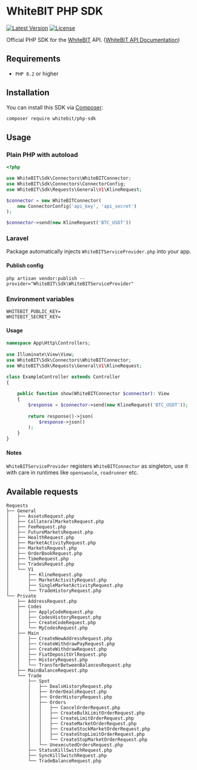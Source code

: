 # WhiteBIT PHP SDK

[![Latest Version](https://img.shields.io/packagist/v/whitebit/php-sdk.svg)](https://packagist.org/packages/whitebit/php-sdk)
[![License](https://img.shields.io/github/license/whitebit-exchange/php-sdk.svg)](LICENSE)

Official PHP SDK for the [WhiteBIT](https://whitebit.com/) API. ([WhiteBIT API Documentation](https://docs.whitebit.com))

## Requirements
* `PHP 8.2` or higher

## Installation

You can install this SDK via [Composer](https://getcomposer.org/):

```bash
composer require whitebit/php-sdk
```

## Usage

### Plain PHP with autoload
```php
<?php

use WhiteBIT\Sdk\Connectors\WhiteBITConnector;
use WhiteBIT\Sdk\Connectors\ConnectorConfig;
use WhiteBIT\Sdk\Requests\General\V1\KlineRequest;

$connector = new WhiteBITConnector(
    new ConnectorConfig('api_key', 'api_secret')
);

$connector->send(new KlineRequest('BTC_USDT'))
```

### Laravel
Package automatically injects `WhiteBITServiceProvider.php` into your app.

#### Publish config
```shell
php artisan vendor:publish --provider="WhiteBIT\Sdk\WhiteBITServiceProvider"
```

### Environment variables
```dotenv
WHITEBIT_PUBLIC_KEY=
WHITEBIT_SECRET_KEY=
```

#### Usage
```php
namespace App\Http\Controllers;
 
use Illuminate\View\View;
use WhiteBIT\Sdk\Connectors\WhiteBITConnector;
use WhiteBIT\Sdk\Requests\General\V1\KlineRequest;
 
class ExampleController extends Controller
{

    public function show(WhiteBITConnector $connector): View
    {
        $response = $connector->send(new KlineRequest('BTC_USDT'));
    
        return response()->json(
            $response->json()
        );
    }
}
```

#### Notes
`WhiteBITServiceProvider` registers `WhiteBITConnector` as singleton, use it with care in runtimes like `openswoole`, `roadrunner` etc.

## Available requests

```
Requests
├── General
│   ├── AssetsRequest.php
│   ├── CollateralMarketsRequest.php
│   ├── FeeRequest.php
│   ├── FutureMarketsRequest.php
│   ├── HealthRequest.php
│   ├── MarketActivityRequest.php
│   ├── MarketsRequest.php
│   ├── OrderBookRequest.php
│   ├── TimeRequest.php
│   ├── TradesRequest.php
│   └── V1
│       ├── KlineRequest.php
│       ├── MarketActivityRequest.php
│       ├── SingleMarketActivityRequest.php
│       └── TradeHistoryRequest.php
└── Private
    ├── AddressRequest.php
    ├── Codes
    │   ├── ApplyCodeRequest.php
    │   ├── CodesHistoryRequest.php
    │   ├── CreateCodeRequest.php
    │   └── MyCodesRequest.php
    ├── Main
    │   ├── CreateNewAddressRequest.php
    │   ├── CreateWithdrawPayRequest.php
    │   ├── CreateWithdrawRequest.php
    │   ├── FiatDepositUrlRequest.php
    │   ├── HistoryRequest.php
    │   └── TransferBetweenBalancesRequest.php
    ├── MainBalanceRequest.php
    └── Trade
        ├── Spot
        │   ├── DealsHistoryRequest.php
        │   ├── OrderDealsRequest.php
        │   ├── OrderHistoryRequest.php
        │   ├── Orders
        │   │   ├── CancelOrderRequest.php
        │   │   ├── CreateBulkLimitOrderRequest.php
        │   │   ├── CreateLimitOrderRequest.php
        │   │   ├── CreateMarketOrderRequest.php
        │   │   ├── CreateStockMarketOrderRequest.php
        │   │   ├── CreateStopLimitOrderRequest.php
        │   │   └── CreateStopMarketOrderRequest.php
        │   └── UnexecutedOrdersRequest.php
        ├── StatusKillSwitchRequest.php
        ├── SyncKillSwitchRequest.php
        └── TradeBalanceRequest.php
```